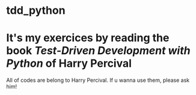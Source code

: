 # tdd_python

It's my exercices by reading the book *Test-Driven Development with Python* of **Harry Percival**
=================================================================================================

All of codes are belong to Harry Percival. If u wanna use them, please ask him!

